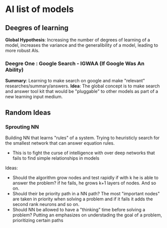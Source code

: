 # AI list of models

## Deegres of learning

**Global Hypothesis**: Increasing the number of degrees of learning of a model, increases the variance and the generalibility of a model, leading to more robust AIs.

### Deegre One : Google Search - IGWAA (If Google Was An Ability)

**Summary**: Learning to make search on google and make "relevant" researches/summary/answers.
**Idea**: The global concept is to make search and answer tool kit that would be "pluggable" to other models as part of a new learning input medium.

## Random Ideas

### Sprouting NN

Building NN that learns "rules" of a system. Trying to heuristicly search for the smallest network that can answer equation rules.

- This is to fight the curse of intelligence with over deep networks that fails to find simple relationships in models
  
Ideas: 
- Should the algorithm grow nodes and test rapidly if with k he is able to answer the problem? if he fails, he grows k+1 layers of nodes. And so on.
- Should their be priority path in a NN path? The most "important nodes" are taken in priority when solving a problem and if it fails it adds the second rank neurons and so on.
- Should NN be allowed to have a "thinking" time before solving a problem? Putting an emphasizes on understading the goal of a problem, prioritizing certain paths 